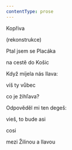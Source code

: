 ```yaml
---
contentType: prose
---
```


Kopřiva

(rekonstrukce)

Ptal jsem se Placáka

na cestě do Košic

Když míjela nás Ilava:

víš ty vůbec

co je žihľava?

Odpověděl mi ten degeš:

vieš, to bude asi

cosi

mezi Žilinou a Ilavou

